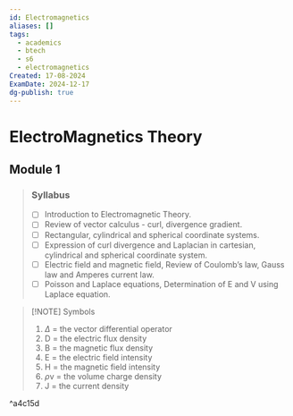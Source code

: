 ```yaml
---
id: Electromagnetics
aliases: []
tags:
  - academics
  - btech
  - s6
  - electromagnetics
Created: 17-08-2024
ExamDate: 2024-12-17
dg-publish: true
---
```

# ElectroMagnetics Theory
## Module 1
>### Syllabus
>- [ ] Introduction to Electromagnetic Theory.
>- [ ] Review of vector calculus - curl, divergence gradient.
>- [ ] Rectangular, cylindrical and spherical coordinate systems.
>- [ ] Expression of curl divergence and Laplacian in cartesian, cylindrical and spherical coordinate system.
>- [ ] Electric field and magnetic field, Review of Coulomb’s law, Gauss law and Amperes current law.
>- [ ] Poisson and Laplace equations, Determination of E and V using Laplace equation.

> [!NOTE] Symbols
> 1. $\Delta$ = the vector differential operator
> 2. D = the electric flux density
> 3. B = the magnetic flux density
> 4. E = the electric field intensity
> 5. H = the magnetic field intensity
> 6. $\rho$v = the volume charge density
> 7. J = the current density

^a4c15d
